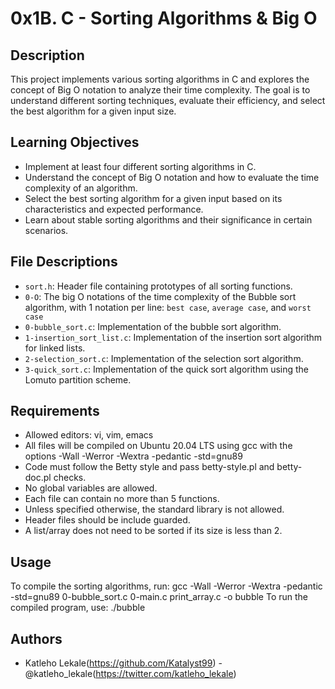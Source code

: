 # 0x1B. C - Sorting Algorithms & Big O

## Description
This project implements various sorting algorithms in C and explores the concept of Big O notation to analyze their time complexity. The goal is to understand different sorting techniques, evaluate their efficiency, and select the best algorithm for a given input size.

## Learning Objectives
* Implement at least four different sorting algorithms in C.
* Understand the concept of Big O notation and how to evaluate the time complexity of an algorithm.
* Select the best sorting algorithm for a given input based on its characteristics and expected performance.
* Learn about stable sorting algorithms and their significance in certain scenarios.

## File Descriptions
* `sort.h`: Header file containing prototypes of all sorting functions.
* `0-O`: The big O notations of the time complexity of the Bubble sort algorithm, with 1 notation per line: `best case`, `average case`, and
`worst case`
* `0-bubble_sort.c`: Implementation of the bubble sort algorithm.
* `1-insertion_sort_list.c`: Implementation of the insertion sort algorithm for linked lists.
* `2-selection_sort.c`: Implementation of the selection sort algorithm.
* `3-quick_sort.c`: Implementation of the quick sort algorithm using the Lomuto partition scheme.

## Requirements
* Allowed editors: vi, vim, emacs
* All files will be compiled on Ubuntu 20.04 LTS using gcc with the options -Wall -Werror -Wextra -pedantic -std=gnu89
* Code must follow the Betty style and pass betty-style.pl and betty-doc.pl checks.
* No global variables are allowed.
* Each file can contain no more than 5 functions.
* Unless specified otherwise, the standard library is not allowed.
* Header files should be include guarded.
* A list/array does not need to be sorted if its size is less than 2.

## Usage
To compile the sorting algorithms, run:
gcc -Wall -Werror -Wextra -pedantic -std=gnu89 0-bubble_sort.c 0-main.c print_array.c -o bubble
To run the compiled program, use:
./bubble

## Authors
* Katleho Lekale(https://github.com/Katalyst99) - @katleho_lekale(https://twitter.com/katleho_lekale)

